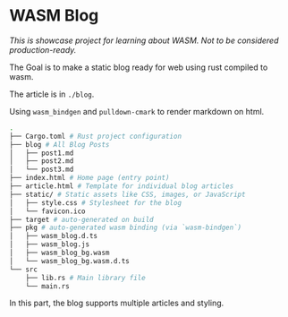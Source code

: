 # WASM Blog

_This is showcase project for learning about WASM. Not to be considered production-ready._

The Goal is to make a static blog ready for web using rust compiled to wasm.

The article is in `./blog`.

Using `wasm_bindgen` and `pulldown-cmark` to render markdown on html.

```sh
.
├── Cargo.toml # Rust project configuration
├── blog # All Blog Posts
│   ├── post1.md
│   ├── post2.md
│   └── post3.md
├── index.html # Home page (entry point)
├── article.html # Template for individual blog articles
├── static/ # Static assets like CSS, images, or JavaScript
│   ├── style.css # Stylesheet for the blog
│   └── favicon.ico
├── target # auto-generated on build
├── pkg # auto-generated wasm binding (via `wasm-bindgen`)
│   ├── wasm_blog.d.ts
│   ├── wasm_blog.js
│   ├── wasm_blog_bg.wasm
│   └── wasm_blog_bg.wasm.d.ts
└── src
    ├── lib.rs # Main library file
    └── main.rs
```

In this part, the blog supports multiple articles and styling.
